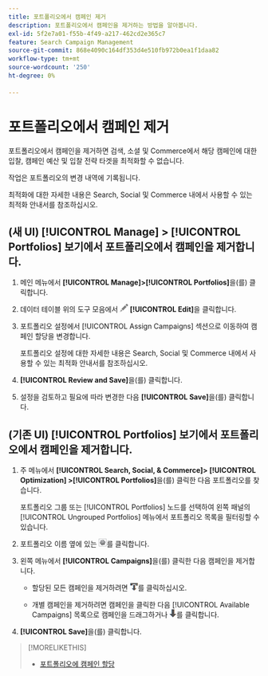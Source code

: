 ```yaml
---
title: 포트폴리오에서 캠페인 제거
description: 포트폴리오에서 캠페인을 제거하는 방법을 알아봅니다.
exl-id: 5f2e7a01-f55b-4f49-a217-462cd2e365c7
feature: Search Campaign Management
source-git-commit: 868e4090c164df353d4e510fb972b0ea1f1daa82
workflow-type: tm+mt
source-wordcount: '250'
ht-degree: 0%

---
```


# 포트폴리오에서 캠페인 제거

포트폴리오에서 캠페인을 제거하면 검색, 소셜 및 Commerce에서 해당 캠페인에 대한 입찰, 캠페인 예산 및 입찰 전략 타겟을 최적화할 수 없습니다.

작업은 포트폴리오의 변경 내역에 기록됩니다.

최적화에 대한 자세한 내용은 Search, Social 및 Commerce 내에서 사용할 수 있는 최적화 안내서를 참조하십시오.

## (새 UI) [!UICONTROL Manage] > [!UICONTROL Portfolios] 보기에서 포트폴리오에서 캠페인을 제거합니다.

1. 메인 메뉴에서 **[!UICONTROL Manage]>[!UICONTROL Portfolios]**&#x200B;을(를) 클릭합니다.

1. 데이터 테이블 위의 도구 모음에서 ![편집](/help/search-social-commerce/assets/edit.png "편집") **[!UICONTROL Edit]**&#x200B;을 클릭합니다.

1. 포트폴리오 설정에서 [!UICONTROL Assign Campaigns] 섹션으로 이동하여 캠페인 할당을 변경합니다.

   포트폴리오 설정에 대한 자세한 내용은 Search, Social 및 Commerce 내에서 사용할 수 있는 최적화 안내서를 참조하십시오.

1. **[!UICONTROL Review and Save]**&#x200B;을(를) 클릭합니다.

1. 설정을 검토하고 필요에 따라 변경한 다음 **[!UICONTROL Save]**&#x200B;을(를) 클릭합니다.

## (기존 UI) [!UICONTROL Portfolios] 보기에서 포트폴리오에서 캠페인을 제거합니다.

1. 주 메뉴에서 **[!UICONTROL Search, Social, & Commerce]> [!UICONTROL Optimization] >[!UICONTROL Portfolios]**&#x200B;을(를) 클릭한 다음 포트폴리오를 찾습니다.

   포트폴리오 그룹 또는 [!UICONTROL Portfolios] 노드를 선택하여 왼쪽 패널의 [!UICONTROL Ungrouped Portfolios] 메뉴에서 포트폴리오 목록을 필터링할 수 있습니다.

1. 포트폴리오 이름 옆에 있는 ![설정 보기/편집 단추](/help/search-social-commerce/assets/settings.png "설정 보기/편집 단추")를 클릭합니다.

1. 왼쪽 메뉴에서 **[!UICONTROL Campaigns]**&#x200B;을(를) 클릭한 다음 캠페인을 제거합니다.

   * 할당된 모든 캠페인을 제거하려면 ![포트폴리오에서 모든 캠페인 제거](/help/search-social-commerce/assets/arrow-remove-all.png "포트폴리오에서 모든 캠페인 제거")를 클릭하십시오.

   * 개별 캠페인을 제거하려면 캠페인을 클릭한 다음 [!UICONTROL Available Campaigns] 목록으로 캠페인을 드래그하거나 ![포트폴리오에서 캠페인 제거](/help/search-social-commerce/assets/arrow-remove.png "포트폴리오에서 캠페인 제거")를 클릭합니다.

1. **[!UICONTROL Save]**&#x200B;을(를) 클릭합니다.

>[!MORELIKETHIS]
>
>* [포트폴리오에 캠페인 할당](/help/search-social-commerce/campaign-management/campaign-assign-to-portfolio.md)
